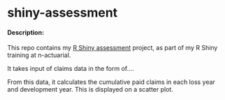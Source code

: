 # shiny-assessment
#### Description:
This repo contains my [R Shiny assessment](https://github.com/n-actuarial/r-shiny-intro) project, as part of my R Shiny training at n-actuarial. 

It takes input of claims data in the form of.... 

From this data, it calculates the cumulative paid claims in each loss year and development year. This is displayed on a scatter plot.

